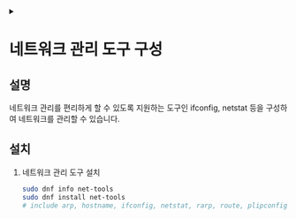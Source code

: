 <link rel="stylesheet" type="text/css" href="/css/header.css">
<link rel="stylesheet" type="text/css" href="/css/bootstrap/5.3.0-alpha1/bootstrap.css">
<div class="sticky-top bg-white pt-1 pb-2" id="header-div-max"></div>
<details id="display-none"><summary></summary>
  <script src="/js/header.js" defer="defer"></script>
  <script src="/js/table/numbering.js" defer="defer"></script>
  <script src="/js/bootstrap/5.3.0-alpha1/bootstrap.bundle.js" defer="defer"></script>
</details>

# 네트워크 관리 도구 구성

## 설명

네트워크 관리를 편리하게 할 수 있도록 지원하는 도구인 ifconfig, netstat 등을 구성하여 네트워크를 관리할 수 있습니다.

## 설치

1. 네트워크 관리 도구 설치

    ```bash
    sudo dnf info net-tools
    sudo dnf install net-tools
    # include arp, hostname, ifconfig, netstat, rarp, route, plipconfig, slattach, mii-tool and iptunnel and ipmaddr
